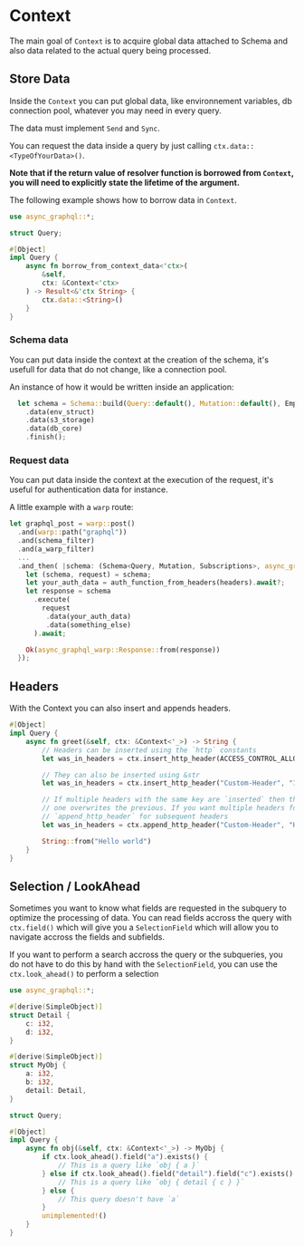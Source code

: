 # Context

The main goal of `Context` is to acquire global data attached to Schema and also data related to the actual query being processed.

## Store Data

Inside the `Context` you can put global data, like environnement variables, db connection pool, whatever you may need in every query.

The data must implement `Send` and `Sync`.

You can request the data inside a query by just calling `ctx.data::<TypeOfYourData>()`.

**Note that if the return value of resolver function is borrowed from `Context`, you will need to explicitly state the lifetime of the argument.**

The following example shows how to borrow data in `Context`.

```rust
use async_graphql::*;

struct Query;

#[Object]
impl Query {
    async fn borrow_from_context_data<'ctx>(
        &self,
        ctx: &Context<'ctx>
    ) -> Result<&'ctx String> {
        ctx.data::<String>()
    }
}
```

### Schema data

You can put data inside the context at the creation of the schema, it's usefull for data that do not change, like a connection pool.

An instance of how it would be written inside an application:

```rust
  let schema = Schema::build(Query::default(), Mutation::default(), EmptySubscription)
    .data(env_struct)
    .data(s3_storage)
    .data(db_core)
    .finish();
```

### Request data

You can put data inside the context at the execution of the request, it's useful for authentication data for instance.

A little example with a `warp` route:

```rust
let graphql_post = warp::post()
  .and(warp::path("graphql"))
  .and(schema_filter)
  .and(a_warp_filter)
  ...
  .and_then( |schema: (Schema<Query, Mutation, Subscriptions>, async_graphql::Request), arg2: ArgType2 ...| async move {
    let (schema, request) = schema;
    let your_auth_data = auth_function_from_headers(headers).await?;
    let response = schema
      .execute(
        request
         .data(your_auth_data)
         .data(something_else)
      ).await;

    Ok(async_graphql_warp::Response::from(response))
  });
```

## Headers

With the Context you can also insert and appends headers.

```rust
#[Object]
impl Query {
    async fn greet(&self, ctx: &Context<'_>) -> String {
        // Headers can be inserted using the `http` constants
        let was_in_headers = ctx.insert_http_header(ACCESS_CONTROL_ALLOW_ORIGIN, "*");

        // They can also be inserted using &str
        let was_in_headers = ctx.insert_http_header("Custom-Header", "1234");

        // If multiple headers with the same key are `inserted` then the most recent
        // one overwrites the previous. If you want multiple headers for the same key, use
        // `append_http_header` for subsequent headers
        let was_in_headers = ctx.append_http_header("Custom-Header", "Hello World");

        String::from("Hello world")
    }
}
```

## Selection / LookAhead

Sometimes you want to know what fields are requested in the subquery to optimize the processing of data. You can read fields accross the query with `ctx.field()` which will give you a `SelectionField` which will allow you to navigate accross the fields and subfields.

If you want to perform a search accross the query or the subqueries, you do not have to do this by hand with the `SelectionField`, you can use the `ctx.look_ahead()` to perform a selection

```rust
use async_graphql::*;

#[derive(SimpleObject)]
struct Detail {
    c: i32,
    d: i32,
}

#[derive(SimpleObject)]
struct MyObj {
    a: i32,
    b: i32,
    detail: Detail,
}

struct Query;

#[Object]
impl Query {
    async fn obj(&self, ctx: &Context<'_>) -> MyObj {
        if ctx.look_ahead().field("a").exists() {
            // This is a query like `obj { a }`
        } else if ctx.look_ahead().field("detail").field("c").exists() {
            // This is a query like `obj { detail { c } }`
        } else {
            // This query doesn't have `a`
        }
        unimplemented!()
    }
}
```
